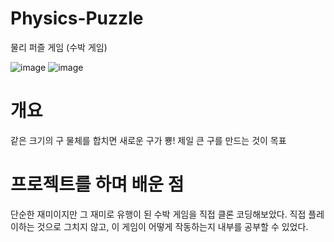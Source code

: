 # Physics-Puzzle
물리 퍼즐 게임 (수박 게임)

![image](https://github.com/heesunc/physics-puzzle/assets/112846188/f9dfde68-97b8-4870-a637-5ce206276545)
![image](https://github.com/heesunc/physics-puzzle/assets/112846188/2376c7c0-f42f-44c4-8f0f-c8be20ad43ff)

# 개요
같은 크기의 구 물체를 합치면 새로운 구가 뿅! 
제일 큰 구를 만드는 것이 목표

# 프로젝트를 하며 배운 점
단순한 재미이지만 그 재미로 유행이 된 수박 게임을 직접 클론 코딩해보았다.
직접 플레이하는 것으로 그치지 않고, 이 게임이 어떻게 작동하는지 내부를 공부할 수 있었다.
